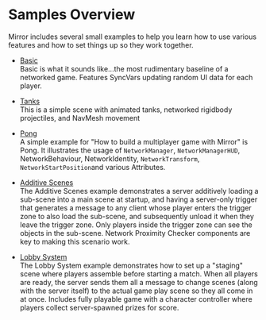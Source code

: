 # Samples Overview

Mirror includes several small examples to help you learn how to use various features and how to set things up so they work together.

-   [Basic](Basic)  
    Basic is what it sounds like...the most rudimentary baseline of a networked game. Features SyncVars updating random UI data for each player.

-   [Tanks](Tanks)  
    This is a simple scene with animated tanks, networked rigidbody projectiles, and NavMesh movement

-   [Pong](Pong)  
    A simple example for "How to build a multiplayer game with Mirror" is Pong. It illustrates the usage of `NetworkManager`, `NetworkManagerHUD`, NetworkBehaviour, NetworkIdentity, `NetworkTransform`, `NetworkStartPosition`and various Attributes.

-   [Additive Scenes](AdditiveScenes)  
    The Additive Scenes example demonstrates a server additively loading a sub-scene into a main scene at startup, and having a server-only trigger that generates a message to any client whose player enters the trigger zone to also load the sub-scene, and subsequently unload it when they leave the trigger zone. Only players inside the trigger zone can see the objects in the sub-scene. Network Proximity Checker components are key to making this scenario work.

-   [Lobby System](Lobby)  
    The Lobby System example demonstrates how to set up a "staging" scene where players assemble before starting a match. When all players are ready, the server sends them all a message to change scenes (along with the server itself) to the actual game play scene so they all come in at once.  Includes fully playable game with a character controller where players collect server-spawned prizes for score.
